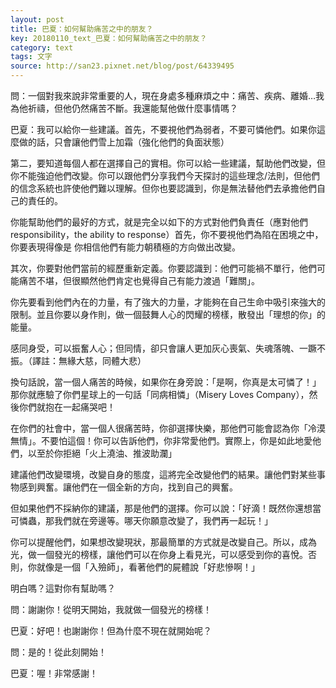 ```yaml
---
layout: post
title: 巴夏：如何幫助痛苦之中的朋友？
key: 20180110_text_巴夏：如何幫助痛苦之中的朋友？
category: text
tags: 文字
source: http://san23.pixnet.net/blog/post/64339495
---
```



問：一個對我來說非常重要的人，現在身處多種麻煩之中：痛苦、疾病、離婚…我為他祈禱，但他仍然痛苦不斷。我還能幫他做什麼事情嗎？

巴夏：我可以給你一些建議。首先，不要視他們為弱者，不要可憐他們。如果你這麼做的話，只會讓他們雪上加霜（強化他們的負面狀態）

第二，要知道每個人都在選擇自己的實相。你可以給一些建議，幫助他們改變，但你不能強迫他們改變。你可以跟他們分享我們今天探討的這些理念/法則，但他們的信念系統也許使他們難以理解。但你也要認識到，你是無法替他們去承擔他們自己的責任的。

你能幫助他們的最好的方式，就是完全以如下的方式對他們負責任（應對他們responsibility，the ability to response）首先，你不要視他們為陷在困境之中，你要表現得像是 你相信他們有能力朝積極的方向做出改變。

其次，你要對他們當前的經歷重新定義。你要認識到：他們可能禍不單行，他們可能痛苦不堪，但很顯然他們肯定也覺得自己有能力渡過「難關」。

你先要看到他們內在的力量，有了強大的力量，才能夠在自己生命中吸引來強大的限制。並且你要以身作則，做一個鼓舞人心的閃耀的榜樣，散發出「理想的你」的能量。

感同身受，可以振奮人心；但同情，卻只會讓人更加灰心喪氣、失魂落魄、一蹶不振。（譯註：無緣大慈，同體大悲）

換句話說，當一個人痛苦的時候，如果你在身旁說：「是啊，你真是太可憐了！」那你就應驗了你們星球上的一句話「同病相憐」（Misery Loves Company），然後你們就抱在一起痛哭吧！

在你們的社會中，當一個人很痛苦時，你卻選擇快樂，那他們可能會認為你「冷漠無情」。不要怕這個！你可以告訴他們，你非常愛他們。實際上，你是如此地愛他們，以至於你拒絕「火上澆油、推波助瀾」

建議他們改變環境，改變自身的態度，這將完全改變他們的結果。讓他們對某些事物感到興奮。讓他們在一個全新的方向，找到自己的興奮。

但如果他們不採納你的建議，那是他們的選擇。你可以說：「好滴！既然你還想當可憐蟲，那我們就在旁邊等。哪天你願意改變了，我們再一起玩！」

你可以提醒他們，如果想改變現狀，那最簡單的方式就是改變自己。所以，成為光，做一個發光的榜樣，讓他們可以在你身上看見光，可以感受到你的喜悅。否則，你就像是一個「入殮師」，看著他們的屍體說「好悲慘啊！」

明白嗎？這對你有幫助嗎？

問：謝謝你！從明天開始，我就做一個發光的榜樣！

巴夏：好吧！也謝謝你！但為什麼不現在就開始呢？

問：是的！從此刻開始！

巴夏：喔！非常感謝！
